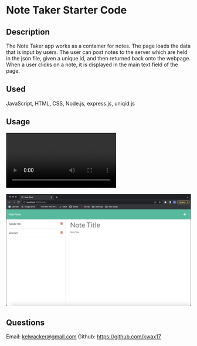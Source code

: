 # Note Taker Starter Code

## Description

The Note Taker app works as a container for notes.  The page loads the data that is input by users.  The user can post notes to the server which are held in the json file, given a unique id, and then returned back onto the webpage. When a user clicks on a note, it is displayed in the main text field of the page. 

## Used
JavaScript, HTML, CSS, Node.js, express.js, uniqid.js

## Usage
![Video showing functionality](./assets/images/chall-11.mov)

![Picture showing entry page](./assets/images/notes.png)

## Questions
Email: kelwacker@gmail.com
Github: https://github.com/kwax17